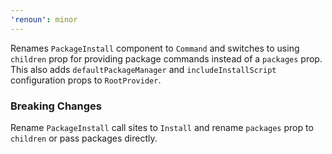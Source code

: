 ```yaml
---
'renoun': minor
---
```


Renames `PackageInstall` component to `Command` and switches to using `children` prop for providing package commands instead of a `packages` prop. This also adds `defaultPackageManager` and `includeInstallScript` configuration props to `RootProvider`.

### Breaking Changes

Rename `PackageInstall` call sites to `Install` and rename `packages` prop to `children` or pass packages directly.
